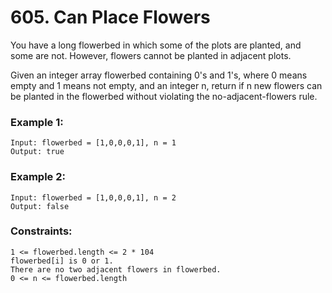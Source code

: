 # 605. Can Place Flowers
You have a long flowerbed in which some of the plots are planted, and some are not. However, flowers cannot be planted in adjacent plots.

Given an integer array flowerbed containing 0's and 1's, where 0 means empty and 1 means not empty, and an integer n, return if n new flowers can be planted in the flowerbed without violating the no-adjacent-flowers rule.

 

### Example 1:
```
Input: flowerbed = [1,0,0,0,1], n = 1
Output: true
```
### Example 2:
```
Input: flowerbed = [1,0,0,0,1], n = 2
Output: false
 ```

### Constraints:
```
1 <= flowerbed.length <= 2 * 104
flowerbed[i] is 0 or 1.
There are no two adjacent flowers in flowerbed.
0 <= n <= flowerbed.length
```
